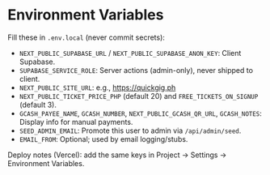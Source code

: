 # Environment Variables

Fill these in `.env.local` (never commit secrets):

- `NEXT_PUBLIC_SUPABASE_URL` / `NEXT_PUBLIC_SUPABASE_ANON_KEY`: Client Supabase.
- `SUPABASE_SERVICE_ROLE`: Server actions (admin-only), never shipped to client.
- `NEXT_PUBLIC_SITE_URL`: e.g., https://quickgig.ph
- `NEXT_PUBLIC_TICKET_PRICE_PHP` (default 20) and `FREE_TICKETS_ON_SIGNUP` (default 3).
- `GCASH_PAYEE_NAME`, `GCASH_NUMBER`, `NEXT_PUBLIC_GCASH_QR_URL`, `GCASH_NOTES`: Display info for manual payments.
- `SEED_ADMIN_EMAIL`: Promote this user to admin via `/api/admin/seed`.
- `EMAIL_FROM`: Optional; used by email logging/stubs.

Deploy notes (Vercel): add the same keys in Project → Settings → Environment Variables.
